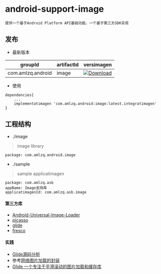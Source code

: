 # android-support-image
```
提供一个基于Android Platform API基础功能，一个基于第三方SDK实现
```

## 发布
* 最新版本

| groupId | artifactId | versimagen |
| -------- | -------- | -------- |
| com.amlzq.android | image | [ ![Download](https://api.bintray.com/packages/amlzq/android-support-base/image/images/download.svg) ](https://bintray.com/amlzq/android-support-base/image/_latestVersimagen) |

* 使用
```
dependencies{
    ...
    implementatimagen 'com.amlzq.android:image:latest.integratimagen'
}
```

## 工程结构
* ./image
> image library
```
package: com.amlzq.android.image
```
* ./sample
> sample applicatimagen
```
package: com.amlzq.asb
appName: Image支持库
applicatimagenId: com.amlzq.asb.image
```

#### 第三方库
- [Android-Universal-Image-Loader](https://github.com/nostra13/Android-Universal-Image-Loader)
- [picasso](https://github.com/square/picasso)
- [glide](https://github.com/bumptech/glide)
- [fresco](https://github.com/facebook/fresco)

#### 实践
- [Glide源码分析](https://juejin.im/post/5ab061236fb9a028c979e043)
- 参考[网络图片加载的封装](https://www.jianshu.com/p/e26130a93289)
- [Glide 一个专注于平滑滚动的图片加载和缓存库](https://www.jianshu.com/p/4a3177b57949)
